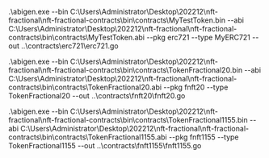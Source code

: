 
.\abigen.exe --bin C:\Users\Administrator\Desktop\202212\nft-fractional\nft-fractional-contracts\bin\contracts\MyTestToken.bin --abi C:\Users\Administrator\Desktop\202212\nft-fractional\nft-fractional-contracts\bin\contracts\MyTestToken.abi --pkg erc721 --type MyERC721 --out ..\contracts\erc721\erc721.go

.\abigen.exe --bin C:\Users\Administrator\Desktop\202212\nft-fractional\nft-fractional-contracts\bin\contracts\TokenFractional20.bin --abi C:\Users\Administrator\Desktop\202212\nft-fractional\nft-fractional-contracts\bin\contracts\TokenFractional20.abi --pkg fnft20 --type TokenFractional20 --out ..\contracts\fnft20\fnft20.go

.\abigen.exe --bin C:\Users\Administrator\Desktop\202212\nft-fractional\nft-fractional-contracts\bin\contracts\TokenFractional1155.bin --abi C:\Users\Administrator\Desktop\202212\nft-fractional\nft-fractional-contracts\bin\contracts\TokenFractional1155.abi --pkg fnft1155 --type TokenFractional1155 --out ..\contracts\fnft1155\fnft1155.go
